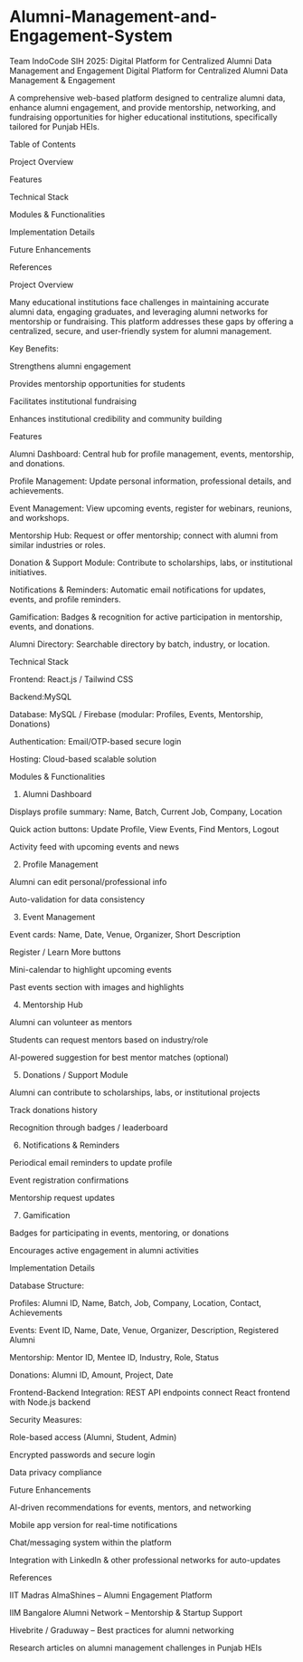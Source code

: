 # Alumni-Management-and-Engagement-System
Team IndoCode SIH 2025: Digital Platform for Centralized Alumni Data Management and Engagement 
Digital Platform for Centralized Alumni Data Management & Engagement

A comprehensive web-based platform designed to centralize alumni data, enhance alumni engagement, and provide mentorship, networking, and fundraising opportunities for higher educational institutions, specifically tailored for Punjab HEIs.

Table of Contents

Project Overview

Features

Technical Stack

Modules & Functionalities

Implementation Details

Future Enhancements

References

Project Overview

Many educational institutions face challenges in maintaining accurate alumni data, engaging graduates, and leveraging alumni networks for mentorship or fundraising. This platform addresses these gaps by offering a centralized, secure, and user-friendly system for alumni management.

Key Benefits:

Strengthens alumni engagement

Provides mentorship opportunities for students

Facilitates institutional fundraising

Enhances institutional credibility and community building

Features

Alumni Dashboard: Central hub for profile management, events, mentorship, and donations.

Profile Management: Update personal information, professional details, and achievements.

Event Management: View upcoming events, register for webinars, reunions, and workshops.

Mentorship Hub: Request or offer mentorship; connect with alumni from similar industries or roles.

Donation & Support Module: Contribute to scholarships, labs, or institutional initiatives.

Notifications & Reminders: Automatic email notifications for updates, events, and profile reminders.

Gamification: Badges & recognition for active participation in mentorship, events, and donations.

Alumni Directory: Searchable directory by batch, industry, or location.

Technical Stack

Frontend: React.js / Tailwind CSS 

Backend:MySQL

Database: MySQL / Firebase (modular: Profiles, Events, Mentorship, Donations)

Authentication: Email/OTP-based secure login

Hosting: Cloud-based scalable solution

Modules & Functionalities
1. Alumni Dashboard

Displays profile summary: Name, Batch, Current Job, Company, Location

Quick action buttons: Update Profile, View Events, Find Mentors, Logout

Activity feed with upcoming events and news

2. Profile Management

Alumni can edit personal/professional info

Auto-validation for data consistency


3. Event Management

Event cards: Name, Date, Venue, Organizer, Short Description

Register / Learn More buttons

Mini-calendar to highlight upcoming events

Past events section with images and highlights

4. Mentorship Hub

Alumni can volunteer as mentors

Students can request mentors based on industry/role

AI-powered suggestion for best mentor matches (optional)

5. Donations / Support Module

Alumni can contribute to scholarships, labs, or institutional projects

Track donations history

Recognition through badges / leaderboard

6. Notifications & Reminders

Periodical email reminders to update profile

Event registration confirmations

Mentorship request updates

7. Gamification

Badges for participating in events, mentoring, or donations

Encourages active engagement in alumni activities

Implementation Details

Database Structure:

Profiles: Alumni ID, Name, Batch, Job, Company, Location, Contact, Achievements

Events: Event ID, Name, Date, Venue, Organizer, Description, Registered Alumni

Mentorship: Mentor ID, Mentee ID, Industry, Role, Status

Donations: Alumni ID, Amount, Project, Date

Frontend-Backend Integration: REST API endpoints connect React frontend with Node.js backend

Security Measures:

Role-based access (Alumni, Student, Admin)

Encrypted passwords and secure login

Data privacy compliance

Future Enhancements

AI-driven recommendations for events, mentors, and networking

Mobile app version for real-time notifications

Chat/messaging system within the platform

Integration with LinkedIn & other professional networks for auto-updates

References

IIT Madras AlmaShines – Alumni Engagement Platform

IIM Bangalore Alumni Network – Mentorship & Startup Support

Hivebrite / Graduway – Best practices for alumni networking

Research articles on alumni management challenges in Punjab HEIs
